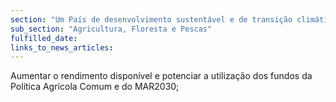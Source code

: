 ```yaml
---
section: "Um País de desenvolvimento sustentável e de transição climática"
sub_section: "Agricultura, Floresta e Pescas"
fulfilled_date:
links_to_news_articles:
---
```


Aumentar o rendimento disponível e potenciar a utilização dos fundos da Política Agrícola Comum e do MAR2030;